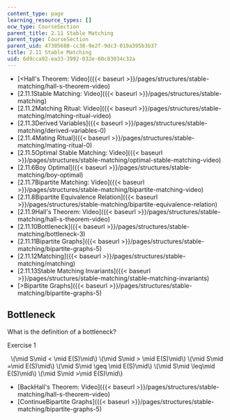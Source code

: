 ```yaml
---
content_type: page
learning_resource_types: []
ocw_type: CourseSection
parent_title: 2.11 Stable Matching
parent_type: CourseSection
parent_uid: 47305688-cc38-9e2f-9dc3-019a395b3b37
title: 2.11 Stable Matching
uid: 6d9cca92-ea33-3992-032e-60c83034c32a
---
```


*   [\<Hall's Theorem: Video]({{< baseurl >}}/pages/structures/stable-matching/hall-s-theorem-video)
*   [2.11.1Stable Matching: Video]({{< baseurl >}}/pages/structures/stable-matching)
*   [2.11.2Matching Ritual: Video]({{< baseurl >}}/pages/structures/stable-matching/matching-ritual-video)
*   [2.11.3Derived Variables]({{< baseurl >}}/pages/structures/stable-matching/derived-variables-0)
*   [2.11.4Mating Ritual]({{< baseurl >}}/pages/structures/stable-matching/mating-ritual-0)
*   [2.11.5Optimal Stable Matching: Video]({{< baseurl >}}/pages/structures/stable-matching/optimal-stable-matching-video)
*   [2.11.6Boy Optimal]({{< baseurl >}}/pages/structures/stable-matching/boy-optimal)
*   [2.11.7Bipartite Matching: Video]({{< baseurl >}}/pages/structures/stable-matching/bipartite-matching-video)
*   [2.11.8Bipartite Equivalence Relation]({{< baseurl >}}/pages/structures/stable-matching/bipartite-equivalence-relation)
*   [2.11.9Hall's Theorem: Video]({{< baseurl >}}/pages/structures/stable-matching/hall-s-theorem-video)
*   [2.11.10Bottleneck]({{< baseurl >}}/pages/structures/stable-matching/bottleneck-3)
*   [2.11.11Bipartite Graphs]({{< baseurl >}}/pages/structures/stable-matching/bipartite-graphs-5)
*   [2.11.12Matching]({{< baseurl >}}/pages/structures/stable-matching/matching)
*   [2.11.13Stable Matching Invariants]({{< baseurl >}}/pages/structures/stable-matching/stable-matching-invariants)
*   [\>Bipartite Graphs]({{< baseurl >}}/pages/structures/stable-matching/bipartite-graphs-5)

Bottleneck
----------

What is the definition of a bottleneck?

Exercise 1

&nbsp; \\(\\mid S\\mid \< \\mid E(S)\\mid\\) \\(\\mid S\\mid > \\mid E(S)\\mid\\) \\(\\mid S\\mid =\\mid E(S)\\mid\\) \\(\\mid S\\mid \\geq \\mid E(S)\\mid\\) \\(\\mid S\\mid \\leq\\mid E(S)\\mid\\) \\(\\mid S\\mid >\\mid E(S)\\mid\\)&nbsp;

*   [BackHall's Theorem: Video]({{< baseurl >}}/pages/structures/stable-matching/hall-s-theorem-video)
*   [ContinueBipartite Graphs]({{< baseurl >}}/pages/structures/stable-matching/bipartite-graphs-5)
